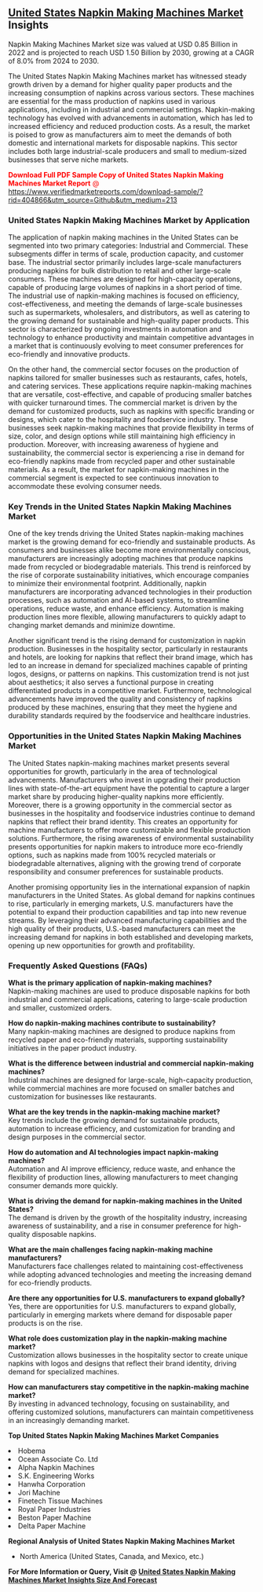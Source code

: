 <h2><a href="https://www.verifiedmarketreports.com/download-sample/?rid=404866&amp;utm_source=Github&amp;utm_medium=213" target="_blank">United States Napkin Making Machines Market</a> Insights</h2><p>Napkin Making Machines Market size was valued at USD 0.85 Billion in 2022 and is projected to reach USD 1.50 Billion by 2030, growing at a CAGR of 8.0% from 2024 to 2030.</p><p><p>The United States Napkin Making Machines market has witnessed steady growth driven by a demand for higher quality paper products and the increasing consumption of napkins across various sectors. These machines are essential for the mass production of napkins used in various applications, including in industrial and commercial settings. Napkin-making technology has evolved with advancements in automation, which has led to increased efficiency and reduced production costs. As a result, the market is poised to grow as manufacturers aim to meet the demands of both domestic and international markets for disposable napkins. This sector includes both large industrial-scale producers and small to medium-sized businesses that serve niche markets.</p><p><p><span class=""><span style="color: #ff0000;"><strong>Download Full PDF Sample Copy of United States Napkin Making Machines Market Report</strong> @ </span><a href="https://www.verifiedmarketreports.com/download-sample/?rid=404866&amp;utm_source=Github&amp;utm_medium=213" target="_blank">https://www.verifiedmarketreports.com/download-sample/?rid=404866&amp;utm_source=Github&amp;utm_medium=213</a></span></p></p><h3>United States Napkin Making Machines Market by Application</h3><p>The application of napkin making machines in the United States can be segmented into two primary categories: Industrial and Commercial. These subsegments differ in terms of scale, production capacity, and customer base. The industrial sector primarily includes large-scale manufacturers producing napkins for bulk distribution to retail and other large-scale consumers. These machines are designed for high-capacity operations, capable of producing large volumes of napkins in a short period of time. The industrial use of napkin-making machines is focused on efficiency, cost-effectiveness, and meeting the demands of large-scale businesses such as supermarkets, wholesalers, and distributors, as well as catering to the growing demand for sustainable and high-quality paper products. This sector is characterized by ongoing investments in automation and technology to enhance productivity and maintain competitive advantages in a market that is continuously evolving to meet consumer preferences for eco-friendly and innovative products.</p><p>On the other hand, the commercial sector focuses on the production of napkins tailored for smaller businesses such as restaurants, cafes, hotels, and catering services. These applications require napkin-making machines that are versatile, cost-effective, and capable of producing smaller batches with quicker turnaround times. The commercial market is driven by the demand for customized products, such as napkins with specific branding or designs, which cater to the hospitality and foodservice industry. These businesses seek napkin-making machines that provide flexibility in terms of size, color, and design options while still maintaining high efficiency in production. Moreover, with increasing awareness of hygiene and sustainability, the commercial sector is experiencing a rise in demand for eco-friendly napkins made from recycled paper and other sustainable materials. As a result, the market for napkin-making machines in the commercial segment is expected to see continuous innovation to accommodate these evolving consumer needs.</p><h3>Key Trends in the United States Napkin Making Machines Market</h3><p>One of the key trends driving the United States napkin-making machines market is the growing demand for eco-friendly and sustainable products. As consumers and businesses alike become more environmentally conscious, manufacturers are increasingly adopting machines that produce napkins made from recycled or biodegradable materials. This trend is reinforced by the rise of corporate sustainability initiatives, which encourage companies to minimize their environmental footprint. Additionally, napkin manufacturers are incorporating advanced technologies in their production processes, such as automation and AI-based systems, to streamline operations, reduce waste, and enhance efficiency. Automation is making production lines more flexible, allowing manufacturers to quickly adapt to changing market demands and minimize downtime.</p><p>Another significant trend is the rising demand for customization in napkin production. Businesses in the hospitality sector, particularly in restaurants and hotels, are looking for napkins that reflect their brand image, which has led to an increase in demand for specialized machines capable of printing logos, designs, or patterns on napkins. This customization trend is not just about aesthetics; it also serves a functional purpose in creating differentiated products in a competitive market. Furthermore, technological advancements have improved the quality and consistency of napkins produced by these machines, ensuring that they meet the hygiene and durability standards required by the foodservice and healthcare industries.</p><h3>Opportunities in the United States Napkin Making Machines Market</h3><p>The United States napkin-making machines market presents several opportunities for growth, particularly in the area of technological advancements. Manufacturers who invest in upgrading their production lines with state-of-the-art equipment have the potential to capture a larger market share by producing higher-quality napkins more efficiently. Moreover, there is a growing opportunity in the commercial sector as businesses in the hospitality and foodservice industries continue to demand napkins that reflect their brand identity. This creates an opportunity for machine manufacturers to offer more customizable and flexible production solutions. Furthermore, the rising awareness of environmental sustainability presents opportunities for napkin makers to introduce more eco-friendly options, such as napkins made from 100% recycled materials or biodegradable alternatives, aligning with the growing trend of corporate responsibility and consumer preferences for sustainable products.</p><p>Another promising opportunity lies in the international expansion of napkin manufacturers in the United States. As global demand for napkins continues to rise, particularly in emerging markets, U.S. manufacturers have the potential to expand their production capabilities and tap into new revenue streams. By leveraging their advanced manufacturing capabilities and the high quality of their products, U.S.-based manufacturers can meet the increasing demand for napkins in both established and developing markets, opening up new opportunities for growth and profitability.</p><h3>Frequently Asked Questions (FAQs)</h3><p><b>What is the primary application of napkin-making machines?</b><br>Napkin-making machines are used to produce disposable napkins for both industrial and commercial applications, catering to large-scale production and smaller, customized orders.</p><p><b>How do napkin-making machines contribute to sustainability?</b><br>Many napkin-making machines are designed to produce napkins from recycled paper and eco-friendly materials, supporting sustainability initiatives in the paper product industry.</p><p><b>What is the difference between industrial and commercial napkin-making machines?</b><br>Industrial machines are designed for large-scale, high-capacity production, while commercial machines are more focused on smaller batches and customization for businesses like restaurants.</p><p><b>What are the key trends in the napkin-making machine market?</b><br>Key trends include the growing demand for sustainable products, automation to increase efficiency, and customization for branding and design purposes in the commercial sector.</p><p><b>How do automation and AI technologies impact napkin-making machines?</b><br>Automation and AI improve efficiency, reduce waste, and enhance the flexibility of production lines, allowing manufacturers to meet changing consumer demands more quickly.</p><p><b>What is driving the demand for napkin-making machines in the United States?</b><br>The demand is driven by the growth of the hospitality industry, increasing awareness of sustainability, and a rise in consumer preference for high-quality disposable napkins.</p><p><b>What are the main challenges facing napkin-making machine manufacturers?</b><br>Manufacturers face challenges related to maintaining cost-effectiveness while adopting advanced technologies and meeting the increasing demand for eco-friendly products.</p><p><b>Are there any opportunities for U.S. manufacturers to expand globally?</b><br>Yes, there are opportunities for U.S. manufacturers to expand globally, particularly in emerging markets where demand for disposable paper products is on the rise.</p><p><b>What role does customization play in the napkin-making machine market?</b><br>Customization allows businesses in the hospitality sector to create unique napkins with logos and designs that reflect their brand identity, driving demand for specialized machines.</p><p><b>How can manufacturers stay competitive in the napkin-making machine market?</b><br>By investing in advanced technology, focusing on sustainability, and offering customized solutions, manufacturers can maintain competitiveness in an increasingly demanding market.</p></p><p><strong>Top United States Napkin Making Machines Market Companies</strong></p><div data-test-id=""><p><li>Hobema</li><li> Ocean Associate Co. Ltd</li><li> Alpha Napkin Machines</li><li> S.K. Engineering Works</li><li> Hanwha Corporation</li><li> Jori Machine</li><li> Finetech Tissue Machines</li><li> Royal Paper Industries</li><li> Beston Paper Machine</li><li> Delta Paper Machine</li></p><div><strong>Regional Analysis of&nbsp;United States Napkin Making Machines Market</strong></div><ul><li dir="ltr"><p dir="ltr">North America&nbsp;(United States, Canada, and Mexico, etc.)</p></li></ul><p><strong>For More Information or Query, Visit @&nbsp;</strong><strong><a href="https://www.verifiedmarketreports.com/product/napkin-making-machines-market/?utm_source=Github&amp;utm_medium=213" target="_blank">United States Napkin Making Machines Market Insights Size And Forecast</a></strong></p></div>
